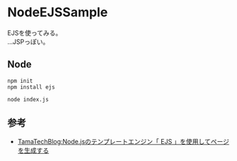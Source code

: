# NodeEJSSample
EJSを使ってみる。  
…JSPっぽい。

## Node

```
npm init
npm install ejs
```

```
node index.js
```

## 参考

- [TamaTechBlog:Node.jsのテンプレートエンジン「 EJS 」を使用してページを生成する](https://tamotech.blog/2020/07/23/node-ejs-page/)